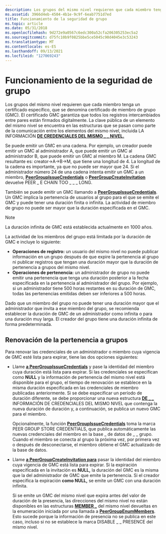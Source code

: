 ```yaml
---
description: Los grupos del mismo nivel requieren que cada miembro tenga un certificado específico, que se denomina certificado de miembro de grupo (GMC).
ms.assetid: 3966d4eb-4504-4b1e-9c9f-6eab7751d7ed
title: Funcionamiento de la seguridad de grupo
ms.topic: article
ms.date: 05/31/2018
ms.openlocfilehash: 9d272e9a0567c6edc300a52cfa206305253ec5a2
ms.sourcegitcommit: d75fc10b9f0825bbe5ce5045c90d4045e3c53243
ms.translationtype: MT
ms.contentlocale: es-ES
ms.lasthandoff: 09/13/2021
ms.locfileid: "127069243"
---
```

# <a name="how-group-security-works"></a>Funcionamiento de la seguridad de grupo

Los grupos del mismo nivel requieren que cada miembro tenga un certificado específico, que se denomina certificado de miembro de grupo (GMC). El certificado GMC garantiza que todos los registros intercambiados entre pares están firmados digitalmente. La clave pública de un elemento del mismo nivel se encuentra en las estructuras que se pasan como parte de la comunicación entre los elementos del mismo nivel, incluida LA INFORMACIÓN [**DE CREDENCIALES DEL MISMO \_ \_ NIVEL.**](/windows/desktop/api/P2P/ns-p2p-peer_credential_info)

Se puede emitir un GMC en una cadena. Por ejemplo, un creador puede emitir un GMC al administrador A, que puede emitir un GMC al administrador B, que puede emitir un GMC al miembro M. La cadena GMC resultante es: creator->A->B->M, que tiene una longitud de 4. La longitud de la cadena es importante, ya que no puede ser mayor que 24. Si el administrador número 24 de una cadena intenta emitir un GMC a un miembro, [**PeerGroupIssueCredentials**](/windows/desktop/api/P2P/nf-p2p-peergroupissuecredentials) o [**PeerGroupCreateInvitation**](/windows/desktop/api/P2P/nf-p2p-peergroupcreateinvitation) devuelve PEER \_ E CHAIN TOO \_ \_ \_ LONG.

También se puede emitir un GMC llamando a [**PeerGroupIssueCredentials**](/windows/desktop/api/P2P/nf-p2p-peergroupissuecredentials). Un GMC implica la pertenencia de usuarios al grupo para el que se emite el GMC y puede tener una duración finita o infinita. La actividad de miembro de grupo no puede ser mayor que la duración especificada en el GMC.

> [!Note]  
> La duración infinita de GMC está establecida actualmente en 1000 años.

 

La actividad de los miembros del grupo está limitada por la duración de GMC e incluye lo siguiente:

-   **Operaciones de registro:** un usuario del mismo nivel no puede publicar información en un grupo después de que expire la pertenencia al grupo ni publicar registros que tengan una duración mayor que la duración de pertenencia a grupos del mismo nivel.
-   **Operaciones de pertenencia:** un administrador de grupo no puede emitir una pertenencia que tenga una duración posterior a la fecha especificada en la pertenencia al administrador del grupo. Por ejemplo, si un administrador tiene 500 horas restantes en su duración de GMC, todas las pertenencias emitidas deben ser inferiores a 500 horas.

Dado que un miembro del grupo no puede tener una duración mayor que el administrador que invita a ese miembro del grupo, se recomienda establecer la duración de GMC de un administrador como infinita o para una duración muy larga. El creador del grupo tiene una duración infinita de forma predeterminada.

## <a name="renewing-group-membership"></a>Renovación de la pertenencia a grupos

Para renovar las credenciales de un administrador o miembro cuya vigencia de GMC esté lista para expirar, tiene las dos opciones siguientes:

-   Llame [**a PeerGroupIssueCredentials**](/windows/desktop/api/P2P/nf-p2p-peergroupissuecredentials) y pase la identidad del miembro cuya duración está lista para expirar. Si las credenciales se especifican como **NULL** y la información de pertenencia del mismo nivel está disponible para el grupo, el tiempo de renovación se establece en la misma duración especificada en las credenciales de miembro publicadas anteriormente. Si se debe especificar un período de duración diferente, se debe proporcionar una nueva estructura [**DE \_ \_**](/windows/desktop/api/P2P/ns-p2p-peer_credential_info) INFORMACIÓN DE CREDENCIALES DEL MISMO NIVEL que contenga la nueva duración de duración y, a continuación, se publica un nuevo GMC para el miembro.

    Opcionalmente, la función [**PeerGroupIssueCredentials**](/windows/desktop/api/P2P/nf-p2p-peergroupissuecredentials) toma la marca PEER GROUP STORE CREDENTIALS, que publica automáticamente las nuevas credenciales del miembro en la base \_ de datos de \_ \_ grupo. Cuando el miembro se conecta al grupo la próxima vez, por primera vez o después de desconectarse, el miembro obtiene el GMC actualizado de la base de datos.

-   Llame [**a PeerGroupCreateInvitation para**](/windows/desktop/api/P2P/nf-p2p-peergroupcreateinvitation) pasar la identidad del miembro cuya vigencia de GMC está lista para expirar. Si la expiración especificada en la invitación es **NULL,** la duración del GMC es la misma que la del administrador de GMC que emite la pertenencia. Si el creador especifica la expiración **como NULL,** se emite un GMC con una duración infinita.

    Si se emite un GMC del mismo nivel que expira antes del valor de duración de la presencia, las direcciones del mismo nivel no están disponibles en las estructuras [**MEMBER \_**](/windows/desktop/api/P2P/ns-p2p-peer_member) del mismo nivel devueltas en la enumeración iniciada por una llamada a [**PeerGroupEnumMembers**](/windows/desktop/api/P2P/nf-p2p-peergroupenummembers). Esto sucede porque la información de presencia no se publica en este caso, incluso si no se establece la marca DISABLE \_ \_ PRESENCE del mismo nivel.

 

 




